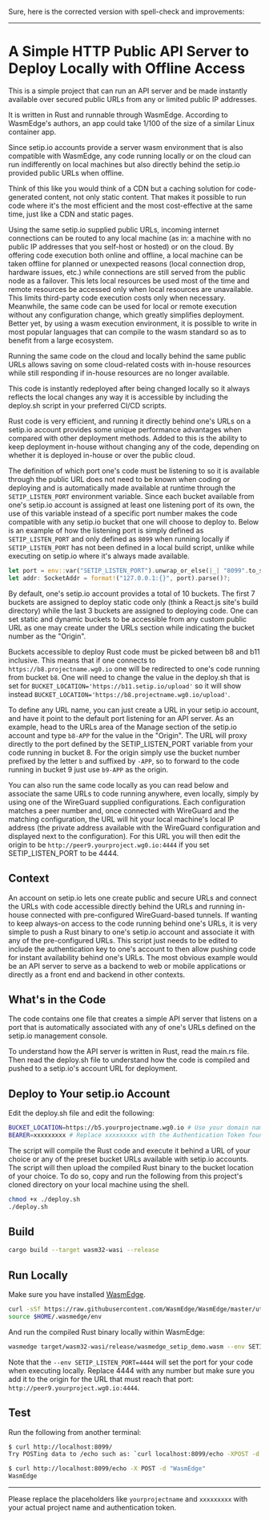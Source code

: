 Sure, here is the corrected version with spell-check and improvements:

---

# A Simple HTTP Public API Server to Deploy Locally with Offline Access

This is a simple project that can run an API server and be made instantly available over secured public URLs from any or limited public IP addresses.

It is written in Rust and runnable through WasmEdge. According to WasmEdge's authors, an app could take 1/100 of the size of a similar Linux container app.

Since setip.io accounts provide a server wasm environment that is also compatible with WasmEdge, any code running locally or on the cloud can run indifferently on local machines but also directly behind the setip.io provided public URLs when offline.

Think of this like you would think of a CDN but a caching solution for code-generated content, not only static content. That makes it possible to run code where it's the most efficient and the most cost-effective at the same time, just like a CDN and static pages.

Using the same setip.io supplied public URLs, incoming internet connections can be routed to any local machine (as in: a machine with no public IP addresses that you self-host or hosted) or on the cloud. By offering code execution both online and offline, a local machine can be taken offline for planned or unexpected reasons (local connection drop, hardware issues, etc.) while connections are still served from the public node as a failover.
 This lets local resources be used most of the time and remote resources be accessed only when local resources are unavailable. This limits third-party code execution costs only when necessary.
  Meanwhile, the same code can be used for local or remote execution without any configuration change, which greatly simplifies deployment. Better yet, by using a wasm execution environment, it is possible to write in most popular languages that can compile to the wasm standard so as to benefit from a large ecosystem.

Running the same code on the cloud and locally behind the same public URLs allows saving on some cloud-related costs with in-house resources while still responding if in-house resources are no longer available.

This code is instantly redeployed after being changed locally so it always reflects the local changes any way it is accessible by including the deploy.sh script in your preferred CI/CD scripts.

Rust code is very efficient, and running it directly behind one's URLs on a setip.io account provides some unique performance advantages when compared with other deployment methods. Added to this is the ability to keep deployment in-house without changing any of the code, depending on whether it is deployed in-house or over the public cloud.

The definition of which port one's code must be listening to so it is available through the public URL does not need to be known when coding or deploying and is automatically made available at runtime through the `SETIP_LISTEN_PORT` environment variable. 
Since each bucket available from one's setip.io account is assigned at least one listening port of its own, the use of this variable instead of a specific port number makes the code compatible with any setip.io bucket that one will choose to deploy to. Below is an example of how the listening port is simply defined as `SETIP_LISTEN_PORT` and only defined as `8099` when running locally if `SETIP_LISTEN_PORT` has not been defined in a local build script, unlike while executing on setip.io where it's always made available.

```rust
let port = env::var("SETIP_LISTEN_PORT").unwrap_or_else(|_| "8099".to_string());
let addr: SocketAddr = format!("127.0.0.1:{}", port).parse()?;
```

By default, one's setip.io account provides a total of 10 buckets. The first 7 buckets are assigned to deploy static code only (think a React.js site's build directory) while the last 3 buckets are assigned to deploying code. One can set static and dynamic buckets to be accessible from any custom public URL as one may create under the URLs section while indicating the bucket number as the "Origin".

Buckets accessible to deploy Rust code must be picked between b8 and b11 inclusive. This means that if one connects to `https://b8.projectname.wg0.io` one will be redirected to one's code running from bucket `b8`. One will need to change the value in the deploy.sh that is set for `BUCKET_LOCATION='https://b11.setip.io/upload'` so it will show instead `BUCKET_LOCATION='https://b8.projectname.wg0.io/upload'`.

To define any URL name, you can just create a URL in your setip.io account, and have it point to the default port listening for an API server. As an example, head to the URLs area of the Manage section of the setip.io account and type `b8-APP` for the value in the "Origin". The URL will proxy directly to the port defined by the SETIP_LISTEN_PORT variable from your code running in bucket 8. For the origin simply use the bucket number prefixed by the letter `b` and suffixed by `-APP`, so to forward to the code running in bucket 9 just use `b9-APP` as the origin.

You can also run the same code locally as you can read below and associate the same URLs to code running anywhere, even locally, simply by using one of the WireGuard supplied configurations. Each configuration matches a peer number and, once connected with WireGuard and the matching configuration, the URL will hit your local machine's local IP address (the private address available with the WireGuard configuration and displayed next to the configuration). For this URL you will then edit the origin to be `http://peer9.yourproject.wg0.io:4444` if you set SETIP_LISTEN_PORT to be 4444.

## Context

An account on setip.io lets one create public and secure URLs and connect the URLs with code accessible directly behind the URLs and running in-house connected with pre-configured WireGuard-based tunnels.
If wanting to keep always-on access to the code running behind one's URLs, it is very simple to push a Rust binary to one's setip.io account and associate it with any of the pre-configured URLs.
This script just needs to be edited to include the authentication key to one's account to then allow pushing code for instant availability behind one's URLs.
The most obvious example would be an API server to serve as a backend to web or mobile applications or directly as a front end and backend in other contexts.

## What's in the Code

The code contains one file that creates a simple API server that listens on a port that is automatically associated with any of one's URLs defined on the setip.io management console.

To understand how the API server is written in Rust, read the main.rs file. Then read the deploy.sh file to understand how the code is compiled and pushed to a setip.io's account URL for deployment.

## Deploy to Your setip.io Account

Edit the deploy.sh file and edit the following:

```bash
BUCKET_LOCATION=https://b5.yourprojectname.wg0.io # Use your domain name if registered with your setip.io account.
BEARER=xxxxxxxxx # Replace xxxxxxxxx with the Authentication Token found under the Deploy Key section from the Keys menu available in the Manage area on setip.io after you are logged in.
```

The script will compile the Rust code and execute it behind a URL of your choice or any of the preset bucket URLs available with setip.io accounts.
The script will then upload the compiled Rust binary to the bucket location of your choice.
To do so, copy and run the following from this project's cloned directory on your local machine using the shell.

```bash
chmod +x ./deploy.sh
./deploy.sh
```

## Build

```bash
cargo build --target wasm32-wasi --release
```

## Run Locally

Make sure you have installed [WasmEdge](https://wasmedge.org). 

```bash
curl -sSf https://raw.githubusercontent.com/WasmEdge/WasmEdge/master/utils/install.sh | bash
source $HOME/.wasmedge/env
```

And run the compiled Rust binary locally within WasmEdge:

```bash
wasmedge target/wasm32-wasi/release/wasmedge_setip_demo.wasm --env SETIP_LISTEN_PORT=4444
```
Note that the `--env SETIP_LISTEN_PORT=4444` will set the port for your code when executing locally. Replace 4444 with any number but make sure you add it to the origin for the URL that must reach that port: `http://peer9.yourproject.wg0.io:4444`.

## Test

Run the following from another terminal:

```bash
$ curl http://localhost:8099/
Try POSTing data to /echo such as: `curl localhost:8099/echo -XPOST -d 'hello world'`
```

```bash
$ curl http://localhost:8099/echo -X POST -d "WasmEdge"
WasmEdge
```

---

Please replace the placeholders like `yourprojectname` and `xxxxxxxxx` with your actual project name and authentication token.